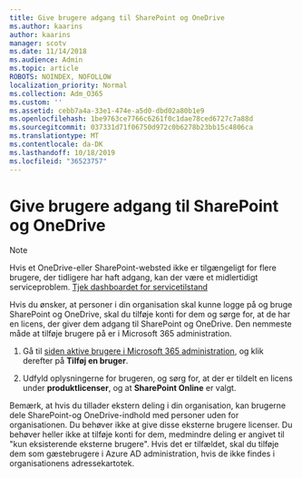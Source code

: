 ```yaml
---
title: Give brugere adgang til SharePoint og OneDrive
ms.author: kaarins
author: kaarins
manager: scotv
ms.date: 11/14/2018
ms.audience: Admin
ms.topic: article
ROBOTS: NOINDEX, NOFOLLOW
localization_priority: Normal
ms.collection: Adm_O365
ms.custom: ''
ms.assetid: cebb7a4a-33e1-474e-a5d0-dbd02a80b1e9
ms.openlocfilehash: 1be9763ce7766c6261f0c1dae78ced6727c7a88d
ms.sourcegitcommit: 037331d71f06750d972c0b6278b23bb15c4806ca
ms.translationtype: MT
ms.contentlocale: da-DK
ms.lasthandoff: 10/18/2019
ms.locfileid: "36523757"
---
```

# <a name="give-users-access-to-sharepoint-and-onedrive"></a>Give brugere adgang til SharePoint og OneDrive

> [!NOTE]
> Hvis et OneDrive-eller SharePoint-websted ikke er tilgængeligt for flere brugere, der tidligere har haft adgang, kan der være et midlertidigt serviceproblem. [Tjek dashboardet for servicetilstand](https://portal.office.com/adminportal/home#/servicehealth)
  
Hvis du ønsker, at personer i din organisation skal kunne logge på og bruge SharePoint og OneDrive, skal du tilføje konti for dem og sørge for, at de har en licens, der giver dem adgang til SharePoint og OneDrive. Den nemmeste måde at tilføje brugere på er i Microsoft 365 administration.
  
1. Gå til [siden aktive brugere i Microsoft 365 administration](https://portal.office.com/adminportal/home#/users), og klik derefter på **Tilføj en bruger**.
    
2. Udfyld oplysningerne for brugeren, og sørg for, at der er tildelt en licens under **produktlicenser**, og at **SharePoint Online** er valgt. 
    
Bemærk, at hvis du tillader ekstern deling i din organisation, kan brugerne dele SharePoint-og OneDrive-indhold med personer uden for organisationen. Du behøver ikke at give disse eksterne brugere licenser. Du behøver heller ikke at tilføje konti for dem, medmindre deling er angivet til "kun eksisterende eksterne brugere". Hvis det er tilfældet, skal du tilføje dem som gæstebrugere i Azure AD administration, hvis de ikke findes i organisationens adressekartotek.
  

